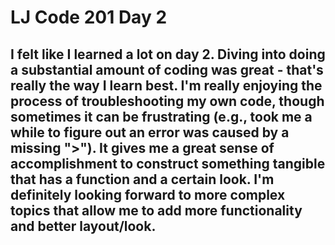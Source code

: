 <h1>LJ Code 201 Day 2<h2>

I felt like I learned a lot on day 2. Diving into doing a substantial amount of
coding was great - that's really the way I learn best. I'm really enjoying the
process of troubleshooting my own code, though sometimes it can be frustrating
(e.g., took me a while to figure out an error was caused by a missing ">"). It
gives me a great sense of accomplishment to construct something tangible that
has a function and a certain look. I'm definitely looking forward to more
complex topics that allow me to add more functionality and better layout/look.
